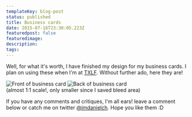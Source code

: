 ```yaml
---
templateKey: blog-post
status: published
title: Business cards
date: 2015-07-16T23:30:05.223Z
featuredpost: false
featuredimage:
description:
tags:
---
```

Well, for what it's worth, I have finished my design for my business cards. I plan on using these when I'm at [TXLF](https://texaslinuxfest.org/). Without further ado, here they are!

![Front of business card](/content/images/2015/07/frontWeb.png)
![Back of business card](/content/images/2015/07/backWeb.png)  
(almost 1:1 scale!, only smaller since I saved bleed area)

If you have any comments and critiques, I'm all ears! leave a comment below or catch me on twitter [@imdanielch](http://twitter.com/imdanielch). Hope you like them :D
